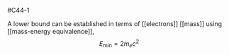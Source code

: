 #C44-1 

A lower bound can be established in terms of [[electrons]] [[mass]] using [[mass-energy equivalence]], $$E_\text{min}=2m_ec^2$$